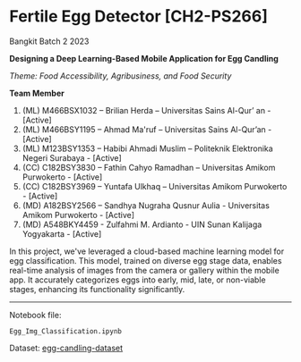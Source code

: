# Fertile Egg Detector [CH2-PS266]

Bangkit Batch 2 2023

**Designing a Deep Learning-Based Mobile Application for Egg Candling**

*Theme: Food Accessibility, Agribusiness, and Food Security*

**Team Member**

1.  (ML) M466BSX1032 – Brilian Herda – Universitas Sains Al-Qur’ an - [Active]
2.  (ML) M466BSY1195 – Ahmad Ma'ruf – Universitas Sains Al-Qur’an - [Active]
3.  (ML) M123BSY1353 – Habibi Ahmadi Muslim – Politeknik Elektronika Negeri Surabaya - [Active]
4.  (CC) C182BSY3830 – Fathin Cahyo Ramadhan – Universitas Amikom Purwokerto - [Active]
5.  (CC) C182BSY3969 – Yuntafa Ulkhaq – Universitas Amikom Purwokerto - [Active]
6.  (MD) A182BSY2566 – Sandhya Nugraha Qusnur Aulia - Universitas Amikom Purwokerto - [Active]
7.  (MD) A548BKY4459 - Zulfahmi M. Ardianto - UIN Sunan Kalijaga Yogyakarta - [Active]

In this project, we've leveraged a cloud-based machine learning model for egg classification. This model, trained on diverse egg stage data, enables real-time analysis of images from the camera or gallery within the mobile app. It accurately categorizes eggs into early, mid, late, or non-viable stages, enhancing its functionality significantly.


-----

Notebook file:

`Egg_Img_Classification.ipynb`

Dataset:
[egg-candling-dataset](https://github.com/Bangkit-TheFedProject/egg-candling-dataset)
